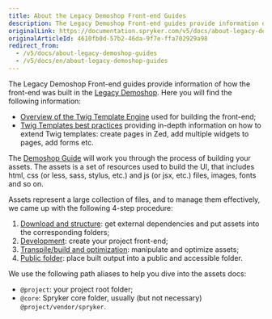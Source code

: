 ```yaml
---
title: About the Legacy Demoshop Front-end Guides
description: The Legacy Demoshop Front-end guides provide information of how the front-end was built in the Legacy Demoshop.
originalLink: https://documentation.spryker.com/v5/docs/about-legacy-demoshop-guides
originalArticleId: 4610fb0d-57b2-46da-9f7e-ffa702929a98
redirect_from:
  - /v5/docs/about-legacy-demoshop-guides
  - /v5/docs/en/about-legacy-demoshop-guides
---
```


The Legacy Demoshop Front-end guides provide information of how the front-end was built in the [Legacy Demoshop](/docs/scos/user/about-spryker/202005.0/about-spryker.html#what-is-the--legacy-demoshop--). Here you will find the following information:

* [Overview of the Twig Template Engine](/docs/scos/dev/developer-guides/202005.0/development-guide/front-end/legacy-demoshop/twig-templates/overview-twig.html) used for building the front-end;
* [Twig Templates best practices](/docs/scos/dev/developer-guides/202005.0/development-guide/front-end/legacy-demoshop/twig-templates/best-practices-twig-templates.html) providing in-depth information on how to extend Twig templates: create pages in Zed, add multiple widgets to pages, add forms etc.

The [Demoshop Guide](/docs/scos/dev/developer-guides/202005.0/development-guide/front-end/legacy-demoshop/demoshop-guide.html)  will work you through the process of building your assets. The assets is a set of resources used to build the UI, that includes html, css (or less, sass, stylus, etc.) and js (or jsx, etc.) files, images, fonts and so on.

Assets represent a large collection of files, and to manage them effectively, we came up with the following 4-step procedure:

1. [Download and structure](/docs/scos/dev/developer-guides/202005.0/development-guide/front-end/legacy-demoshop/download-and-structure.html): get external dependencies and put assets into the corresponding folders;
2. [Development](/docs/scos/dev/features/202005.0/sdk/development.html): create your project front-end;
3. [Transpile/build and optimization](/docs/scos/dev/developer-guides/202005.0/development-guide/front-end/legacy-demoshop/build-and-optimization.html): manipulate and optimize assets;
4. [Public folder](/docs/scos/dev/developer-guides/202005.0/development-guide/front-end/legacy-demoshop/public-folder.html): place built output into a public and accessible folder.

We use the following path aliases to help you dive into the assets docs:

* `@project`: your project root folder;
* `@core`: Spryker core folder, usually (but not necessary) `@project/vendor/spryker`.
 

